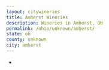 ```yaml
---
layout: citywineries
title: Amherst Wineries
description: Wineries in Amherst, OH
permalink: /ohio/unknown/amherst/
state: oh
county: unknown
city: amherst
---
```

-
